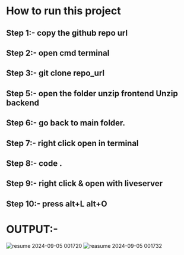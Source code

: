 # How to run this project 

## Step 1:- copy the github repo url

## Step 2:- open cmd terminal

## Step 3:- git clone repo_url

## Step 5:- open the folder unzip frontend Unzip backend

## Step 6:- go back to main folder.

## Step 7:- right click open in terminal

## Step 8:- code .

## Step 9:- right click & open with liveserver

## Step 10:- press alt+L alt+O



# OUTPUT:-

![resume 2024-09-05 001720](https://github.com/user-attachments/assets/f537f413-cd08-4778-874e-9c16a5c9e5bc)
![reasume 2024-09-05 001732](https://github.com/user-attachments/assets/beb6a984-330e-4060-ae41-6205b491d13b)
